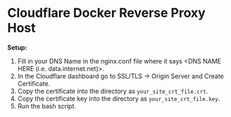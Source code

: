 # Cloudflare Docker Reverse Proxy Host

**Setup:**

1. Fill in your DNS Name in the nginx.conf file where it says <DNS NAME HERE (i.e. data.internet.net)>.
2. In the Cloudflare dashboard go to SSL/TLS -> Origin Server and Create Certificate.
3. Copy the certificate into the directory as `your_site_crt_file.crt`.
4. Copy the certificate key into the directory as `your_site_crt_file.key`.
5. Run the bash script.
